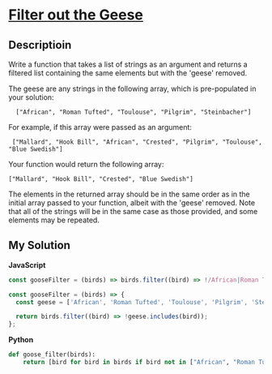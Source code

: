 # [Filter out the Geese](https://www.codewars.com/kata/57ee4a67108d3fd9eb0000e7)

## Descriptioin

Write a function that takes a list of strings as an argument and returns a filtered list containing the same elements but with the 'geese' removed.

The geese are any strings in the following array, which is pre-populated in your solution:

```
  ["African", "Roman Tufted", "Toulouse", "Pilgrim", "Steinbacher"]
```

For example, if this array were passed as an argument:

```
 ["Mallard", "Hook Bill", "African", "Crested", "Pilgrim", "Toulouse", "Blue Swedish"]
```

Your function would return the following array:

```
["Mallard", "Hook Bill", "Crested", "Blue Swedish"]
```

The elements in the returned array should be in the same order as in the initial array passed to your function, albeit with the 'geese' removed. Note that all of the strings will be in the same case as those provided, and some elements may be repeated.

## My Solution

**JavaScript**

```js
const gooseFilter = (birds) => birds.filter((bird) => !/African|Roman Tufted|Toulouse|Pilgrim|Steinbacher/.test(bird));
```

```js
const gooseFilter = (birds) => {
  const geese = ['African', 'Roman Tufted', 'Toulouse', 'Pilgrim', 'Steinbacher'];

  return birds.filter((bird) => !geese.includes(bird));
};
```

**Python**

```py
def goose_filter(birds):
    return [bird for bird in birds if bird not in ["African", "Roman Tufted", "Toulouse", "Pilgrim", "Steinbacher"]]
```
